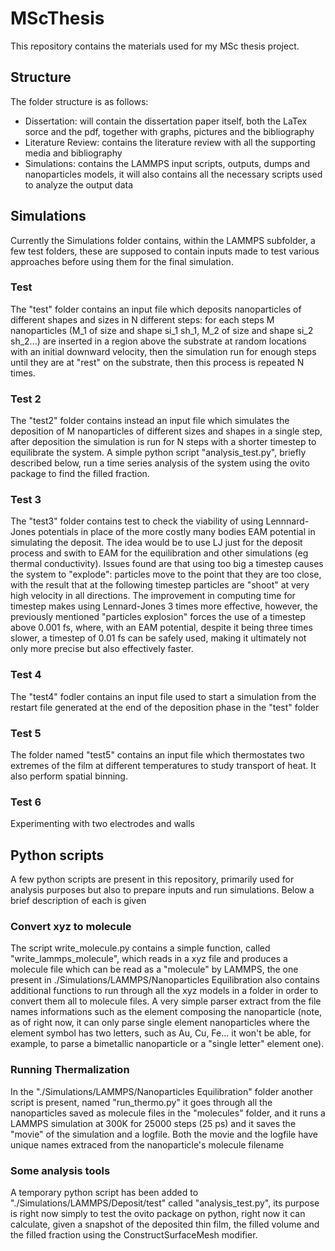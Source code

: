 # MScThesis
This repository contains the materials used for my MSc thesis project. 
## Structure
The folder structure is as follows:
- Dissertation: will contain the dissertation paper itself, both the LaTex sorce and the pdf, together with graphs, pictures and the bibliography
- Literature Review: contains the literature review with all the supporting media and bibliography
- Simulations: contains the LAMMPS input scripts, outputs, dumps and nanoparticles models, it will also contains all the necessary scripts used to analyze the output data

## Simulations
Currently the Simulations folder contains, within the LAMMPS subfolder, a few test folders, these are supposed to contain inputs made to test various approaches before using them for the final simulation.

### Test
The "test" folder contains an input file which deposits nanoparticles of different shapes and sizes in N different steps: for each steps M nanoparticles (M_1 of size and shape si_1 sh_1, M_2 of size and shape si_2 sh_2...) are inserted in a region above the substrate at random locations with an initial downward velocity, then the simulation run for enough steps until they are at "rest" on the substrate, then this process is repeated N times.

### Test 2
The "test2" folder contains instead an input file which simulates the deposition of M nanoparticles of different sizes and shapes in a single step, after deposition the simulation is run for N steps with a shorter timestep to equilibrate the system. A simple python script "analysis_test.py", briefly described below, run a time series analysis of the system using the ovito package to find the filled fraction.

### Test 3
The "test3" folder contains test to check the viability of using Lennnard-Jones potentials in place of the more costly many bodies EAM potential in simulating the deposit. The idea would be to use LJ just for the deposit process and swith to EAM for the equilibration and other simulations (eg thermal conductivity). Issues found are that using too big a timestep causes the system to "explode": particles move to the point that they are too close, with the result that at the following timestep particles are "shoot" at very high velocity in all directions. The improvement in computing time for timestep makes using Lennard-Jones 3 times more effective, however, the previously mentioned "particles explosion" forces the use of a timestep above 0.001 fs, where, with an EAM potential, despite it being three times slower, a timestep of 0.01 fs can be safely used, making it ultimately not only more precise but also effectively faster.

### Test 4
The "test4" fodler contains an input file used to start a simulation from the restart file generated at the end of the deposition phase in the "test" folder

### Test 5
The folder named "test5" contains an input file which thermostates two extremes of the film at different temperatures to study transport of heat. It also perform spatial binning.

### Test 6
Experimenting with two electrodes and walls

### 
## Python scripts
A few python scripts are present in this repository, primarily used for analysis purposes but also to prepare inputs and run simulations. Below a brief description of each is given

### Convert xyz to molecule
The script write_molecule.py contains a simple function, called "write_lammps_molecule", which reads in a xyz file and produces a molecule file which can be read as a "molecule" by LAMMPS, the one present in ./Simulations/LAMMPS/Nanoparticles Equilibration also contains additional functions to run through all the xyz models in a folder in order to convert them all to molecule files. A very simple parser extract from the file names informations such as the element composing the nanoparticle (note, as of right now, it can only parse single element nanoparticles where the element symbol has two letters, such as Au, Cu, Fe... it won't be able, for example, to parse a bimetallic nanoparticle or a "single letter" element one).

### Running Thermalization
In the "./Simulations/LAMMPS/Nanoparticles Equilibration" folder another script is present, named "run_thermo.py" it goes through all the nanoparticles saved as molecule files in the "molecules" folder, and it runs a LAMMPS simulation at 300K for 25000 steps (25 ps) and it saves the "movie" of the simulation and a logfile. Both the movie and the logfile have unique names extraced from the nanoparticle's molecule filename

### Some analysis tools
A temporary python script has been added to "./Simulations/LAMMPS/Deposit/test" called "analysis_test.py", its purpose is right now simply to test the ovito package on python, right now it can calculate, given a snapshot of the deposited thin film, the filled volume and the filled fraction using the ConstructSurfaceMesh modifier.


